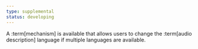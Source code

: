 ```yaml
---
type: supplemental
status: developing
---
```


A :term[mechanism] is available that allows users to change the :term[audio description] language if multiple languages are available.